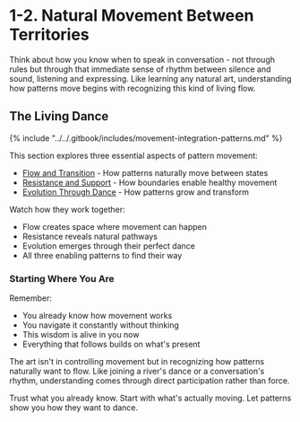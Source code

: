# 1-2. Natural Movement Between Territories

Think about how you know when to speak in conversation - not through rules but through that immediate sense of rhythm between silence and sound, listening and expressing. Like learning any natural art, understanding how patterns move begins with recognizing this kind of living flow.

## The Living Dance

{% include "../../.gitbook/includes/movement-integration-patterns.md" %}

This section explores three essential aspects of pattern movement:

* [Flow and Transition](1.md) - How patterns naturally move between states
* [Resistance and Support](2.md) - How boundaries enable healthy movement
* [Evolution Through Dance](3.md) - How patterns grow and transform

Watch how they work together:

* Flow creates space where movement can happen
* Resistance reveals natural pathways
* Evolution emerges through their perfect dance
* All three enabling patterns to find their way

### Starting Where You Are

Remember:

* You already know how movement works
* You navigate it constantly without thinking
* This wisdom is alive in you now
* Everything that follows builds on what's present

The art isn't in controlling movement but in recognizing how patterns naturally want to flow. Like joining a river's dance or a conversation's rhythm, understanding comes through direct participation rather than force.

Trust what you already know. Start with what's actually moving. Let patterns show you how they want to dance.
